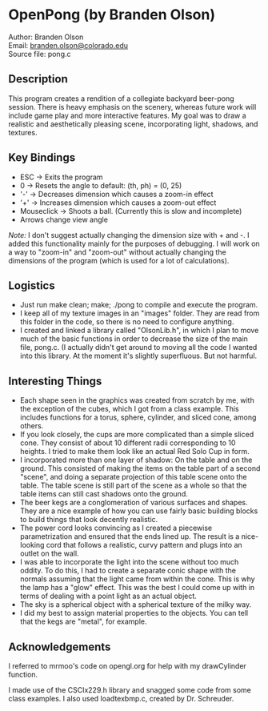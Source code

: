 OpenPong (by Branden Olson)
===========================

Author: Branden Olson  
Email: branden.olson@colorado.edu  
Source file: pong.c

Description
-----------
This program creates a rendition of a collegiate backyard beer-pong session.
There is heavy emphasis on the scenery, whereas future work will include
game play and more interactive features. My goal was to draw a realistic and
aesthetically pleasing scene, incorporating light, shadows, and textures.

Key Bindings
------------
* ESC     -> Exits the program
* 0       -> Resets the angle to default: (th, ph) = (0, 25)
* '-'     -> Decreases dimension which causes a zoom-in effect
* '+'     -> Increases dimension which causes a zoom-out effect
* Mouseclick -> Shoots a ball. (Currently this is slow and incomplete)
* Arrows change view angle

*Note:* I don't suggest actually changing the dimension size with + and -. I 
added this functionality mainly for the purposes of debugging. I will work on 
a way to "zoom-in" and "zoom-out" without actually changing the dimensions of
the program (which is used for a lot of calculations).

Logistics
---------
* Just run
    make clean; make; ./pong
  to compile and execute the program.
* I keep all of my texture images in an "images" folder. They are read from
  this folder in the code, so there is no need to configure anything.
* I created and linked a library called "OlsonLib.h", in which I plan to move
  much of the basic functions in order to decrease the size of the main file,
  pong.c. (I actually didn't get around to moving all the code I wanted into
  this library. At the moment it's slightly superfluous. But not harmful. 

Interesting Things
------------------
* Each shape seen in the graphics was created from scratch by me, with the
  exception of the cubes, which I got from a class example. This includes
  functions for a torus, sphere, cylinder, and sliced cone, among others.
* If you look closely, the cups are more complicated than a simple sliced cone.
  They consist of about 10 different radii corresponding to 10 heights. I
  tried to make them look like an actual Red Solo Cup in form.
* I incorporated more than one layer of shadow: On the table and on the ground.
  This consisted of making the items on the table part of a second "scene",
  and doing a separate projection of this table scene onto the table. The table
  scene is still part of the scene as a whole so that the table items can still
  cast shadows onto the ground.
* The beer kegs are a conglomeration of various surfaces and shapes. They are
  a nice example of how you can use fairly basic building blocks to build
  things that look decently realistic.
* The power cord looks convincing as I created a piecewise parametrization and
  ensured that the ends lined up. The result is a nice-looking cord that
  follows a realistic, curvy pattern and plugs into an outlet on the wall.
* I was able to incorporate the light into the scene without too much oddity.
  To do this, I had to create a separate conic shape with the normals assuming
  that the light came from within the cone. This is why the lamp has a "glow"
  effect. This was the best I could come up with in terms of dealing with a
  point light as an actual object.
* The sky is a spherical object with a spherical texture of the milky way.
* I did my best to assign material properties to the objects. You can tell that
  the kegs are "metal", for example.

Acknowledgements
----------------
I referred to mrmoo's code on opengl.org for help with my drawCylinder
function. 
 
I made use of the CSCIx229.h library and snagged some code from some
class examples. I also used loadtexbmp.c, created by Dr. Schreuder.
